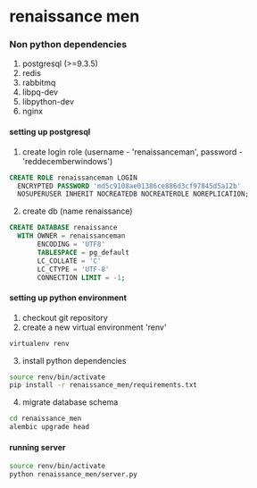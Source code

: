 renaissance men
===============
### Non python dependencies
1. postgresql (>=9.3.5)
2. redis 
3. rabbitmq
4. libpq-dev
5. libpython-dev
6. nginx

#### setting up postgresql
1. create login role (username - 'renaissanceman', password - 'reddecemberwindows')
```sql
CREATE ROLE renaissanceman LOGIN
  ENCRYPTED PASSWORD 'md5c9108ae01386ce886d3cf97845d5a12b'
  NOSUPERUSER INHERIT NOCREATEDB NOCREATEROLE NOREPLICATION;
```
2. create db (name renaissance)
```sql
CREATE DATABASE renaissance
  WITH OWNER = renaissanceman
       ENCODING = 'UTF8'
       TABLESPACE = pg_default
       LC_COLLATE = 'C'
       LC_CTYPE = 'UTF-8'
       CONNECTION LIMIT = -1;
```

#### setting up python environment
1. checkout git repository
2. create a new virtual environment 'renv'
```bash
virtualenv renv
```
3. install python dependencies
```bash
source renv/bin/activate
pip install -r renaissance_men/requirements.txt
```
4. migrate database schema
```bash
cd renaissance_men
alembic upgrade head
```
#### running server

```bash
source renv/bin/activate
python renaissance_men/server.py
```
